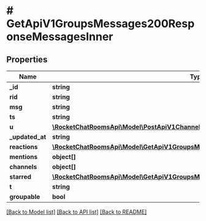 # # GetApiV1GroupsMessages200ResponseMessagesInner

## Properties

Name | Type | Description | Notes
------------ | ------------- | ------------- | -------------
**_id** | **string** |  | [optional]
**rid** | **string** |  | [optional]
**msg** | **string** |  | [optional]
**ts** | **string** |  | [optional]
**u** | [**\RocketChatRoomsApi\Model\PostApiV1ChannelsCreate200ResponseChannelU**](PostApiV1ChannelsCreate200ResponseChannelU.md) |  | [optional]
**_updated_at** | **string** |  | [optional]
**reactions** | [**\RocketChatRoomsApi\Model\GetApiV1GroupsMessages200ResponseMessagesInnerReactions**](GetApiV1GroupsMessages200ResponseMessagesInnerReactions.md) |  | [optional]
**mentions** | **object[]** |  | [optional]
**channels** | **object[]** |  | [optional]
**starred** | [**\RocketChatRoomsApi\Model\GetApiV1GroupsMessages200ResponseMessagesInnerStarred**](GetApiV1GroupsMessages200ResponseMessagesInnerStarred.md) |  | [optional]
**t** | **string** |  | [optional]
**groupable** | **bool** |  | [optional]

[[Back to Model list]](../../README.md#models) [[Back to API list]](../../README.md#endpoints) [[Back to README]](../../README.md)
